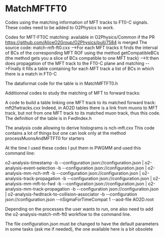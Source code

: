 # MatchMFTFT0
Codes using the matching information of MFT tracks to FT0-C signals.
These codes need to be added to O2Physics to work.

Codes for MFT-FT0C matching: available in O2Physics/Common if the PR https://github.com/AliceO2Group/O2Physics/pull/7584 is merged
The source code: match-mft-ft0.cxx
-->For each MFT tracks it finds the interval of BCs of the corresponding MFT ROF
using the method getCompatibleBCs (the method gets you a slice of BCs compatible to one MFT track)
-->It then does propagation of the MFT track to the FT0-C plane and matching
-->Finally it fills a table containing for each MFT track a list of BCs in which there is a match in FT0-C

The dataformat code for the table is in MatchMFTFT0.h


Additionnal codes to study the matching of MFT to forward tracks:

A code to build a table linking one MFT track to its matched forward track: mft2fwtracks.cxx
Indeed, in AO2D tables there is a link from muons to MFT track, but not from one MFT track to its matched muon track, thus this code.
The definition of the table is in FwdIndex.h

The analysis code allowing to derive histograms is nch-mft.cxx
This code contains a lot of things but one can look only at the method processMuonsAndMFTFT0 for starters

At the time I used these codes I put them in PWGMM and used this command line:


o2-analysis-timestamp -b --configuration json://configuration.json | o2-analysis-event-selection -b --configuration json://configuration.json | o2-analysis-mm-nch-mft -b --configuration json://configuration.json | o2-analysis-track-propagation -b --configuration json://configuration.json | o2-analysis-mm-mft-to-fwd -b --configuration json://configuration.json | o2-analysis-mm-track-propagation -b --configuration json://configuration.json | o2-analysis-fwdtrack-to-collision-associator -b --configuration json://configuration.json --nSigmaForTimeCompat 1 --aod-file AO2D.root

Depending on the processes the user wants to run, one also need to add the o2-analysis-match-mft-ft0 workflow to the command line.

The file configuration.json must be changed to have the default parameters in some tasks (ask me if needed), the one available here is a bit obsolete
